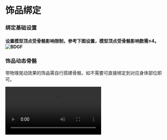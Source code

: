 # 饰品绑定 

### 绑定基础设置

#### 设置模型顶点受骨骼影响限制，参考下图设置，模型顶点受骨骼影响数需≤4。![BDGF](https://arkimg.ark.online/BDGF-1740537528038-2.png)

### 饰品动态骨骼

带物理晃动效果的饰品需自行搭建骨骼，如不需要可直接绑定到对应身体部位即可。

<video controls src="https://arkimg.ark.online/饰品动态骨骼介绍.mp4" />

### 动态骨骼命名规范

请按照下列规范设置骨骼，当不符合下列标准时，会导致动态骨骼无效或效果异常。
- 单个部位FBX模型骨骼上限为100根。
- 带晃动效果骨骼第一根骨骼节点命名必须包含后缀“_Dynphy”。
- 末端骨骼命名必须包含后缀“_Nub ”。


#  教程：动态挂件

| 挂件名称： | 骨骼截图：                                             | 备注：对应的FBX参考源文件                                    |
| ---------- | ------------------------------------------------------ | ------------------------------------------------------------ |
| 耳饰       | ![img](https://arkimg.ark.online/1740381821353-22.png) | [点击下载文件](https://arkimg.ark.online/SM_Cartoon_Dress_ACershi_001.rar) |
| 面饰       | ![img](https://arkimg.ark.online/1740381821354-23.png) | [点击下载文件](https://arkimg.ark.online/SM_Cartoon_Dress_AKmiansha_001.rar) |
| 挂件饰品   | ![img](https://arkimg.ark.online/1740381821354-24.png) | [点击下载文件](https://arkimg.ark.online/SK_Cartoon_Prop_QHDSsan_001.rar) |

### 3dsMax：

- 导入官方提供的基础骨骼，基于基础模型搭建饰品骨骼。

   ![img](https://arkimg.ark.online/1740381821354-25.png)
- 按头饰模型走势搭建动态骨骼，按规范命名，并将动态骨骼链接到对应头部Head下。

   ![img](https://arkimg.ark.online/1740381821354-26.png)
- 选中耳饰添加绑定蒙皮命令“Skin”并添加对应的动态骨骼，选择模型顶点进行绑定蒙皮。

   ![img](https://arkimg.ark.online/1740381821354-27.png)
- 权重分配后可旋转骨骼检查模型蒙皮是否合理。

   ![img](https://arkimg.ark.online/1740381821354-28.png)
- 完成权重调整后，导出为FBX资源以备用。

   ![img](https://arkimg.ark.online/1740381821354-29.png)

###### MAX头饰骨骼搭建绑定全流程：

- 动态骨骼服装搭建绑定导出全流程

<video controls src="https://arkimg.ark.online/%E5%A4%B4%E9%A5%B0%E7%BB%91%E5%AE%9A%E6%B5%81%E7%A8%8B%20(1).mp4" />

- 无动态骨骼服装绑定导出全流程

<video controls src="https://arkimg.ark.online/%E5%A4%B4%E9%A5%B0%E7%BB%91%E5%AE%9A%E6%B5%81%E7%A8%8B2%20(1).mp4" />

### Maya:

- 导入官方提供的基础骨骼，基于基础模型搭建头饰骨骼。

   ![img](https://arkimg.ark.online/1740381821354-30.png)
- 选择装备面板创建骨骼或点击左侧顶部骨架面板按饰品模型走势创建动态骨骼。

   ![img](https://arkimg.ark.online/1740381821354-31.png)
- 骨骼搭建完成后按规范骨骼命名，并将动态骨骼链接到头部骨骼Head下。

   ![img](https://arkimg.ark.online/1740381821354-32.png)
- 选中模型点击顶部蒙皮面板选择“绑定蒙皮”，单个模型顶点最大受4根骨骼影响。

   ![img](https://arkimg.ark.online/1740381821354-33.png)
- 旋转头饰骨骼检查权重，针对不合理的权重进行手动调整。

   ![img](https://arkimg.ark.online/1740381821354-34.png)
- 权重优化，检查模型弯曲过渡是否均匀，完成后回到第0帧Apose。

   ![img](https://arkimg.ark.online/1740381821354-35.png)
- 完成权重调整后，按导出设置导出该饰品FBX。

   ![img](https://arkimg.ark.online/1740381821354-36.png)

### 注意事项：饰品绑定完成后，如果需要挪动位置，饰品模型需要重置坐标并重新绑定，否则会出现骨骼，动态效果错乱等问题。对比截图如下：

![img](https://arkimg.ark.online/1740381821354-37.png)

**解决方法：**调整好饰品位置后，复制一个模型出来方便重置后的模型拾取权重——避免重复绑定。

<video controls src="https://arkimg.ark.online/%E9%A5%B0%E5%93%81%E9%AA%A8%E9%AA%BC%E5%BC%82%E5%B8%B8%E8%A7%A3%E5%86%B3%20(1).mp4" />

# 资源导出

- 需要导出为FBX格式文件。
- 资源从DCC软件中导出，包含模型+骨骼（含动态骨骼）。
- 导出后即可进入口袋方舟进行资源上传（配置选择对应动态骨骼模板）。

### 导出设置：导出饰品FBX通用

- 选择对应模型部位物体与骨骼（目标模型，骨骼，动态骨骼及末端）。
- 轴向:Up Axis:Z-up,类型：Type:Binary
- 动画面板不勾选:Animation

###### 3dsMAX:

![img](https://arkimg.ark.online/1740381821354-38.png)

###### Maya：

![img](https://arkimg.ark.online/1740381821354-39.png)

###### Blender:

![img](https://arkimg.ark.online/1740381821354-40.png)